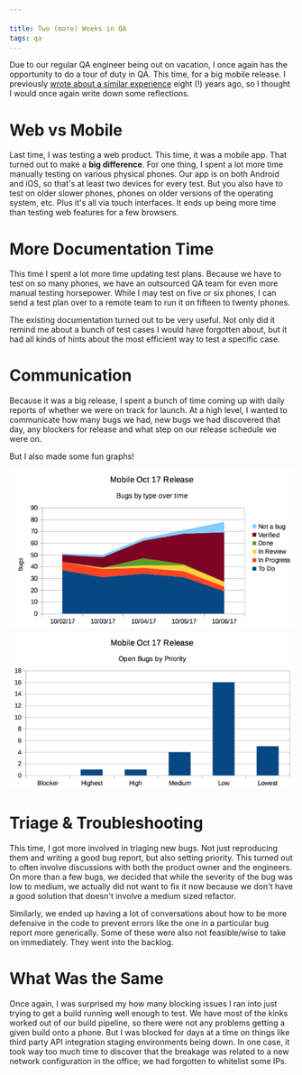 ```yaml
---

title: Two (more) Weeks in QA
tags: qa
---
```


Due to our regular QA engineer being out on vacation, I once again has the
opportunity to do a tour of duty in QA. This time, for a big mobile release.
I previously [wrote about a similar experience](http://chase-seibert.github.io/blog/2009/03/20/my-two-weeks-in-qa.html)
 eight (!) years ago, so I thought I would once again write down some reflections.

# Web vs Mobile

Last time, I was testing a web product. This time, it was a mobile app. That
turned out to make a **big difference**. For one thing, I spent a lot more time
manually testing on various physical phones. Our app is on both Android and iOS,
so that's at least two devices for every test. But you also have to test on
older slower phones, phones on older versions of the operating system, etc. Plus
it's all via touch interfaces. It ends up being more time than testing web
features for a few browsers.

# More Documentation Time

This time I spent a lot more time updating test plans. Because we have to test
on so many phones, we have an outsourced QA team for even more manual testing
horsepower. While I may test on five or six phones, I can send a test plan over
to a remote team to run it on fifteen to twenty phones.

The existing documentation turned out to be very useful. Not only did it remind
me about a bunch of test cases I would have forgotten about, but it had all kinds
of hints about the most efficient way to test a specific case.

# Communication

Because it was a big release, I spent a bunch of time coming up with daily
reports of whether we were on track for launch. At a high level, I wanted to
communicate how many bugs we had, new bugs we had discovered that day, any
blockers for release and what step on our release schedule we were on.

But I also made some fun graphs!

![img](/images/qa_time.png)
![img](/images/qa_type.png)

# Triage & Troubleshooting

This time, I got more involved in triaging new bugs. Not just reproducing them
and writing a good bug report, but also setting priority. This turned out to
often involve discussions with both the product owner and the engineers. On more
than a few bugs, we decided that while the severity of the bug was low to medium,
we actually did not want to fix it now because we don't have a good solution that
doesn't involve a medium sized refactor.

Similarly, we ended up having a lot of conversations about how to be more
defensive in the code to prevent errors like the one in a particular bug report
more generically. Some of these were also not feasible/wise to take on
immediately. They went into the backlog.

# What Was the Same

Once again, I was surprised my how many blocking issues I ran into just trying
to get a build running well enough to test. We have most of the kinks worked
out of our build pipeline, so there were not any problems getting a given
build onto a phone. But I was blocked for days at a time on things like third
party API integration staging environments being down. In one case, it took
way too much time to discover that the breakage was related to a new network
configuration in the office; we had forgotten to whitelist some IPs.
